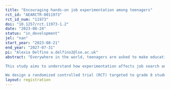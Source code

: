 ```yaml
---
title: "Encouraging hands-on job experimentation among teenagers"
rct_id: "AEARCTR-0011973"
rct_id_num: "11973"
doi: "10.1257/rct.11973-1.2"
date: "2023-08-24"
status: "in_development"
jel: "nan"
start_year: "2023-08-21"
end_year: "2027-07-31"
pi: "Alexia Delfino a.delfino2@lse.ac.uk"
abstract: "Everywhere in the world, teenagers are asked to make educational choices which will have long-term consequences on their career trajectories and opportunities. Across OECD countries, students between 10 and 14 years old are asked to choose what school track to follow. While this choice is influenced by a number of people, tools which empower students to make a more informed choice are uncommon. 
This study aims to understand how experimentation affects job search and career choices. We hypothesize that encouraging teenagers’ experimentation of different occupations will affect their job search and ultimately help them make better choices for their career. To the best of our knowledge, this will be the first study to examine how (forced) experimentation in a real-life work environment can affect students’ job search and, perhaps, their long-term career choices.
We design a randomized controlled trial (RCT) targeted to grade 8 students in Switzerland, of whom most will start an apprenticeship after compulsory education (i.e., after 9th grade). The intervention consists in enabling students to experience the real work environment in occupations they have not considered before. We collaborate with schools and firms. The intervention is part of a one-day school event where students visit 4-5 local firms to hear and learn about apprenticeships they have signed up for. For the project, we will introduce experimental variation in the type of occupations that a student experiences during these visits at the local firms."
layout: registration
---
```


